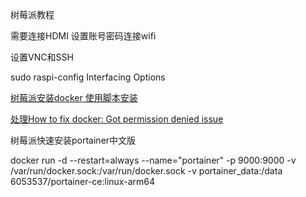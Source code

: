 树莓派教程

需要连接HDMI 设置账号密码连接wifi

设置VNC和SSH

sudo raspi-config Interfacing Options


[树莓派安装docker  使用脚本安装](https://yeasy.gitbook.io/docker_practice/install/raspberry-pi#shi-yong-jiao-ben-zi-dong-an-zhuang)

[处理How to fix docker: Got permission denied issue](https://stackoverflow.com/questions/48957195/how-to-fix-docker-got-permission-denied-issue)

树莓派快速安装portainer中文版

docker run -d --restart=always --name="portainer" -p 9000:9000 -v /var/run/docker.sock:/var/run/docker.sock -v portainer_data:/data 6053537/portainer-ce:linux-arm64
